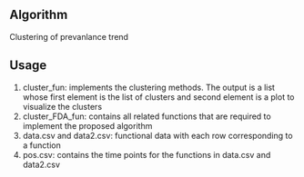 Algorithm
-------
Clustering of prevanlance trend


Usage
-------
1.	cluster_fun: implements the clustering methods. The output is a list whose first element is the list of clusters and second element is a plot to visualize the clusters
2.	cluster_FDA_fun: contains all related functions that are required to implement the proposed algorithm
3.	data.csv and data2.csv: functional data with each row corresponding to a function
4.	pos.csv: contains the time points for the functions in data.csv and data2.csv
